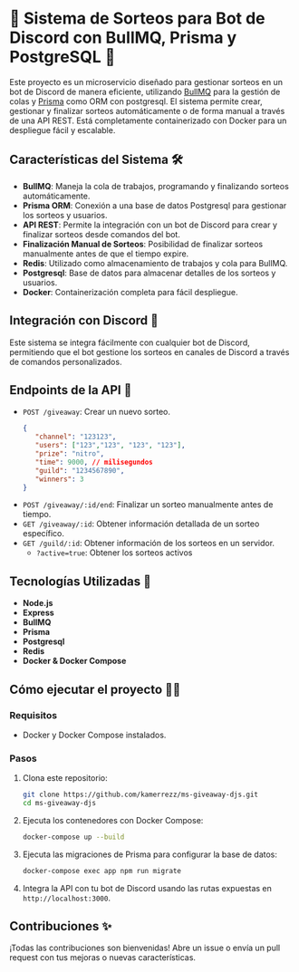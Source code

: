 # 🎉 Sistema de Sorteos para Bot de Discord con BullMQ, Prisma y PostgreSQL 🎉

Este proyecto es un microservicio diseñado para gestionar sorteos en un bot de Discord de manera eficiente, utilizando [BullMQ](https://docs.bullmq.io/) para la gestión de colas y [Prisma](https://www.prisma.io/) como ORM con postgresql. El sistema permite crear, gestionar y finalizar sorteos automáticamente o de forma manual a través de una API REST. Está completamente containerizado con Docker para un despliegue fácil y escalable.

## Características del Sistema 🛠️

- **BullMQ**: Maneja la cola de trabajos, programando y finalizando sorteos automáticamente.
- **Prisma ORM**: Conexión a una base de datos Postgresql para gestionar los sorteos y usuarios.
- **API REST**: Permite la integración con un bot de Discord para crear y finalizar sorteos desde comandos del bot.
- **Finalización Manual de Sorteos**: Posibilidad de finalizar sorteos manualmente antes de que el tiempo expire.
- **Redis**: Utilizado como almacenamiento de trabajos y cola para BullMQ.
- **Postgresql**: Base de datos para almacenar detalles de los sorteos y usuarios.
- **Docker**: Containerización completa para fácil despliegue.

## Integración con Discord 🤖

Este sistema se integra fácilmente con cualquier bot de Discord, permitiendo que el bot gestione los sorteos en canales de Discord a través de comandos personalizados.

## Endpoints de la API 📡

- `POST /giveaway`: Crear un nuevo sorteo.
   ```json
   {
      "channel": "123123",
      "users": ["123","123", "123", "123"],
      "prize": "nitro",
      "time": 9000, // milisegundos
      "guild": "1234567890",
      "winners": 3
   } 
   ```
- `POST /giveaway/:id/end`: Finalizar un sorteo manualmente antes de tiempo.
- `GET /giveaway/:id`: Obtener información detallada de un sorteo específico.
- `GET /guild/:id`: Obtener información de los sorteos en un servidor.
   - `?active=true`: Obtener los sorteos activos

## Tecnologías Utilizadas 🚀

- **Node.js**
- **Express**
- **BullMQ**
- **Prisma**
- **Postgresql**
- **Redis**
- **Docker & Docker Compose**

## Cómo ejecutar el proyecto 🏃‍♂️

### Requisitos

- Docker y Docker Compose instalados.

### Pasos

1. Clona este repositorio:
   ```bash
   git clone https://github.com/kamerrezz/ms-giveaway-djs.git
   cd ms-giveaway-djs
   ```

2. Ejecuta los contenedores con Docker Compose:
   ```bash
   docker-compose up --build
   ```

3. Ejecuta las migraciones de Prisma para configurar la base de datos:
   ```bash
   docker-compose exec app npm run migrate
   ```

4. Integra la API con tu bot de Discord usando las rutas expuestas en `http://localhost:3000`.

## Contribuciones ✨

¡Todas las contribuciones son bienvenidas! Abre un issue o envía un pull request con tus mejoras o nuevas características.
